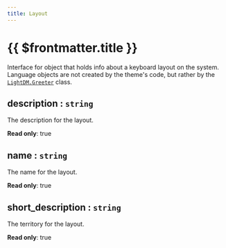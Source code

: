 ```yaml
---
title: Layout
---
```


# {{ $frontmatter.title }}
Interface for object that holds info about a keyboard layout on the system. Language
objects are not created by the theme's code, but rather by the [`LightDM.Greeter`](Greeter) class.

## description : <code>string</code>
The description for the layout.

**Read only**: true

## name : <code>string</code>
The name for the layout.

**Read only**: true

## short\_description : <code>string</code>
The territory for the layout.

**Read only**: true
